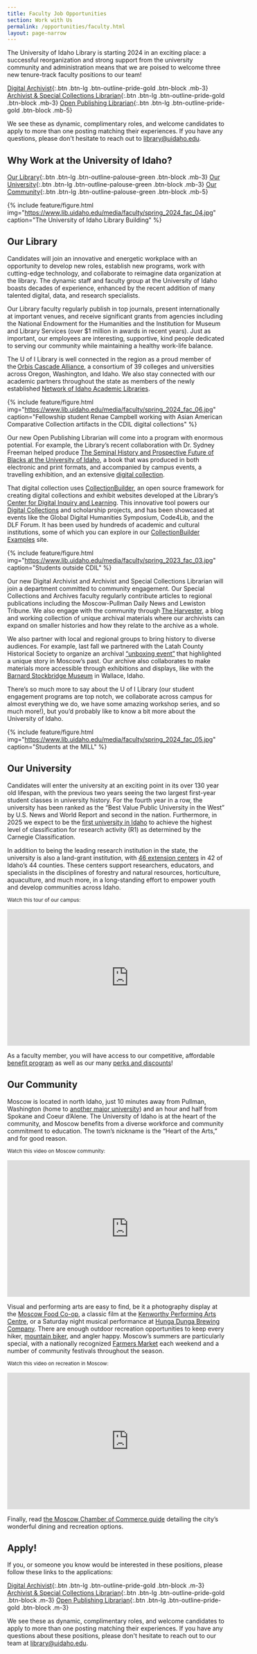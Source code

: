 ```yaml
---
title: Faculty Job Opportunities
section: Work with Us
permalink: /opportunities/faculty.html
layout: page-narrow
---
```


The University of Idaho Library is starting 2024 in an exciting place: a successful reorganization and strong support from the university community and administration means that we are poised to welcome three new tenure-track faculty positions to our team!

[Digital Archivist](http://uidaho.peopleadmin.com/postings/43233){:.btn .btn-lg .btn-outline-pride-gold .btn-block .mb-3} 
[Archivist & Special Collections Librarian](http://uidaho.peopleadmin.com/postings/43227){:.btn .btn-lg .btn-outline-pride-gold .btn-block .mb-3}
[Open Publishing Librarian](http://uidaho.peopleadmin.com/postings/43224){:.btn .btn-lg .btn-outline-pride-gold .btn-block .mb-5}

We see these as dynamic, complimentary roles, and welcome candidates to apply to more than one posting matching their experiences.
If you have any questions, please don't hesitate to reach out to <library@uidaho.edu>.

## Why Work at the University of Idaho?

[Our Library](#our-library){:.btn .btn-lg .btn-outline-palouse-green .btn-block .mb-3}
[Our University](#our-university){:.btn .btn-lg .btn-outline-palouse-green .btn-block .mb-3}
[Our Community](#our-community){:.btn .btn-lg .btn-outline-palouse-green .btn-block .mb-5}

{% include feature/figure.html img="https://www.lib.uidaho.edu/media/faculty/spring_2024_fac_04.jpg" caption="The University of Idaho Library Building" %}

## Our Library

Candidates will join an innovative and energetic workplace with an opportunity to develop new roles, establish new programs, work with cutting-edge technology, and collaborate to reimagine data organization at the library. The dynamic staff and faculty group at the University of Idaho boasts decades of experience, enhanced by the recent addition of many talented digital, data, and research specialists.  

Our Library faculty regularly publish in top journals, present internationally at important venues, and receive significant grants from agencies including the National Endowment for the Humanities and the Institution for Museum and Library Services (over $1 million in awards in recent years). Just as important, our employees are interesting, supportive, kind people dedicated to serving our community while maintaining a healthy work-life balance.  

The U of I Library is well connected in the region as a proud member of the [Orbis Cascade Alliance](https://www.orbiscascade.org/), a consortium of 39 colleges and universities across Oregon, Washington, and Idaho. We also stay connected with our academic partners throughout the state as members of the newly established [Network of Idaho Academic Libraries](https://idahoacademiclibraries.org/).  

{% include feature/figure.html img="https://www.lib.uidaho.edu/media/faculty/spring_2024_fac_06.jpg" caption="Fellowship student Renae Campbell working with Asian American Comparative Collection  artifacts in the CDIL digital collections" %}

Our new Open Publishing Librarian will come into a program with enormous potential. For example, the Library’s recent collaboration with Dr. Sydney Freeman helped produce [The Seminal History and Prospective Future of Blacks at the University of Idaho](https://uidaho.pressbooks.pub/blackhistory/), a book that was produced in both electronic and print formats, and accompanied by campus events, a travelling exhibition, and an extensive [digital collection](https://www.lib.uidaho.edu/blackhistory/).  

That digital collection uses [CollectionBuilder](https://collectionbuilder.github.io/), an open source framework for creating digital collections and exhibit websites developed at the Library’s [Center for Digital Inquiry and Learning](https://cdil.lib.uidaho.edu/).
This innovative tool powers our [Digital Collections](https://www.lib.uidaho.edu/digital/) and scholarship projects, and has been showcased at events like the Global Digital Humanities Symposium, Code4Lib, and the DLF Forum. It has been used by hundreds of academic and cultural institutions, some of which you can explore in our [CollectionBuilder Examples](https://collectionbuilder.github.io/cb-examples/) site. 

{% include feature/figure.html img="https://www.lib.uidaho.edu/media/faculty/spring_2023_fac_03.jpg" caption="Students outside CDIL" %}

Our new Digital Archivist and Archivist and Special Collections Librarian will join a department committed to community engagement. Our Special Collections and Archives faculty regularly contribute articles to regional publications including the Moscow-Pullman Daily News and Lewiston Tribune. We also engage with the community through [The Harvester](https://harvester.lib.uidaho.edu/), a blog and working collection of unique archival materials where our archivists can expand on smaller histories and how they relate to the archive as a whole. 

We also partner with local and regional groups to bring history to diverse audiences. 
For example, last fall we partnered with the Latah County Historical Society to organize an archival [“unboxing event”](https://www.lmtribune.com/northwest/long-awaited-unboxing-of-psychiana-s-prized-find-a-diary/article_c24b3eb1-089a-5b19-9891-ae2e4734a954.html) that highlighted a unique story in Moscow’s past. 
Our archive also collaborates to make materials more accessible through exhibitions and displays, like with the [Barnard Stockbridge Museum](https://www.barnardstockbridge.com/) in Wallace, Idaho. 

There’s so much more to say about the U of I Library (our student engagement programs are top notch, we collaborate across campus for almost everything we do, we have some amazing workshop series, and so much more!), but you’d probably like to know a bit more about the University of Idaho.

{% include feature/figure.html img="https://www.lib.uidaho.edu/media/faculty/spring_2024_fac_05.jpg" caption="Students at the MILL" %}

## Our University

Candidates will enter the university at an exciting point in its over 130 year old lifespan, with the previous two years seeing the two largest first-year student classes in university history. For the fourth year in a row, the university has been ranked as the “Best Value Public University in the West” by U.S. News and World Report and second in the nation. Furthermore, in 2025 we expect to be the [first university in Idaho](https://www.chronicle.com/article/carnegie-is-changing-how-it-classifies-r1-institutions-will-your-university-make-the-cut?sra=true) to achieve the highest level of classification for research activity (R1) as determined by the Carnegie Classification. 

In addition to being the leading research institution in the state, the university is also a land-grant institution, with [46 extension centers](https://www.uidaho.edu/extension/directory/counties) in 42 of Idaho’s 44 counties. These centers support researchers, educators, and specialists in the disciplines of forestry and natural resources, horticulture, aquaculture, and much more, in a long-standing effort to empower youth and develop communities across Idaho. 

<small>Watch this tour of our campus:</small>

<div class="ratio ratio-16x9 mb-3">
    <iframe title="Campus tour video"  width="560" height="315" src="https://www.youtube-nocookie.com/embed/kV8DIuy1iyE?rel=0&modestbranding=1" frameborder="0" allow="accelerometer; autoplay; clipboard-write; encrypted-media; gyroscope; picture-in-picture" allowfullscreen></iframe>
</div>

As a faculty member, you will have access to our competitive, affordable [benefit program](https://www.uidaho.edu/human-resources/benefits) as well as our many [perks and discounts](https://www.uidaho.edu/human-resources/benefits/core-benefits/perks)!

## Our Community

Moscow is located in north Idaho, just 10 minutes away from Pullman, Washington (home to [another major university](https://wsu.edu/)) and an hour and half from Spokane and Coeur d’Alene. The University of Idaho is at the heart of the community, and Moscow benefits from a diverse workforce and community commitment to education. The town’s nickname is the “Heart of the Arts,” and for good reason.

<small>Watch this video on Moscow community:</small>

<div class="ratio ratio-16x9 mb-3">
    <iframe title="Campus tour video"  width="560" height="315" src="https://www.youtube-nocookie.com/embed/55a3v1KHA7Q?rel=0&modestbranding=1" frameborder="0" allow="accelerometer; autoplay; clipboard-write; encrypted-media; gyroscope; picture-in-picture" allowfullscreen></iframe>
</div>

Visual and performing arts are easy to find, be it a photography display at the [Moscow Food Co-op](https://www.moscowfood.coop/), a classic film at the [Kenworthy Performing Arts Centre](https://www.kenworthy.org/), or a Saturday night musical performance at [Hunga Dunga Brewing Company](https://www.hungadungabrewing.com/). There are enough outdoor recreation opportunities to keep every hiker, [mountain biker](https://mambatrails.org/), and angler happy. Moscow’s summers are particularly special, with a nationally recognized [Farmers Market](https://www.ci.moscow.id.us/197/Community-Events-Division-Moscow-Farmers) each weekend and a number of community festivals throughout the season.  

<small>Watch this video on recreation in Moscow:</small>

<div class="ratio ratio-16x9 mb-3">
    <iframe title="Campus tour video"  width="560" height="315" src="https://www.youtube-nocookie.com/embed/QGahQKWJFns?rel=0&modestbranding=1" frameborder="0" allow="accelerometer; autoplay; clipboard-write; encrypted-media; gyroscope; picture-in-picture" allowfullscreen></iframe>
</div>

Finally, read [the Moscow Chamber of Commerce guide](https://moscowchamber.com/) detailing the city’s wonderful dining and recreation options.

## Apply!

If you, or someone you know would be interested in these positions, please follow these links to the applications: 

[Digital Archivist](http://uidaho.peopleadmin.com/postings/43233){:.btn .btn-lg .btn-outline-pride-gold .btn-block .m-3} 
[Archivist & Special Collections Librarian](http://uidaho.peopleadmin.com/postings/43227){:.btn .btn-lg .btn-outline-pride-gold .btn-block .m-3}
[Open Publishing Librarian](http://uidaho.peopleadmin.com/postings/43224){:.btn .btn-lg .btn-outline-pride-gold .btn-block .m-3}

We see these as dynamic, complimentary roles, and welcome candidates to apply to more than one posting matching their experiences.
If you have any questions about these positions, please don't hesitate to reach out to our team at <library@uidaho.edu>.

